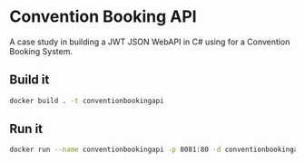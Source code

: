 # Convention Booking API

A case study in building a JWT JSON WebAPI in C# using for a Convention Booking System.

## Build it

```bash
docker build . -t conventionbookingapi
```

## Run it

```bash
docker run --name conventionbookingapi -p 8081:80 -d conventionbookingapi
```
